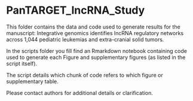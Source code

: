 # PanTARGET_lncRNA_Study

This folder contains the data and code used to generate results for the manuscript: Integrative genomics identifies lncRNA regulatory networks across 1,044 pediatric leukemias and extra-cranial solid tumors.

In the scripts folder you fill find an Rmarkdown notebook containing code used to generate each Figure and supplementary figures (as listed in the script itself). 

The script details which chunk of code refers to which figure or supplementary table. 

Please contact authors for additional details or clarification. 
